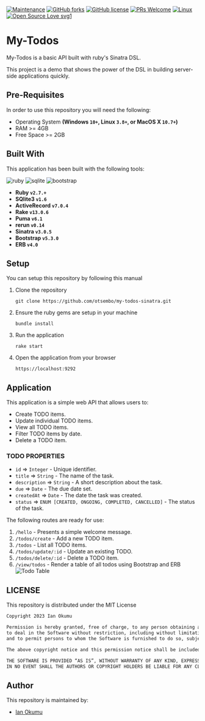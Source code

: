 [![Maintenance](https://img.shields.io/badge/Maintained%3F-yes-green.svg)](https://gitHub.com/otsembo/my-todos-sinatra/graphs/commit-activity)
[![GitHub forks](https://img.shields.io/github/forks/otsembo/my-todos-sinatra.svg?style=social&label=Fork&maxAge=2592000)](https://GitHub.com/otsembo/my-todos-sinatra/network/)
[![GitHub license](https://img.shields.io/github/license/Naereen/StrapDown.js.svg)](https://github.com/otsembo/my-todos-sinatra/blob/master/LICENSE)
[![PRs Welcome](https://img.shields.io/badge/PRs-welcome-brightgreen.svg?style=flat-square)](http://makeapullrequest.com)
[![Linux](https://svgshare.com/i/Zhy.svg)](https://svgshare.com/i/Zhy.svg)
[![Open Source Love svg1](https://badges.frapsoft.com/os/v1/open-source.svg?v=103)](https://github.com/ellerbrock/open-source-badges/)

# My-Todos
My-Todos is a basic API built with ruby's Sinatra DSL. 

This project is a demo that shows the power of the DSL in building server-side applications quickly.

## Pre-Requisites
In order to use this repository you will need the following:



- Operating System **(Windows `10+`, Linux `3.8+`, or MacOS X `10.7+`)**
- RAM >= 4GB
- Free Space >= 2GB

## Built With
This application has been built with the following tools:

![ruby](https://img.shields.io/badge/Ruby-CC342D?style=for-the-badge&logo=ruby&logoColor=white)
![sqlite](https://img.shields.io/badge/SQLite-07405E?style=for-the-badge&logo=sqlite&logoColor=white)
![bootstrap](https://img.shields.io/badge/Bootstrap-563D7C?style=for-the-badge&logo=bootstrap&logoColor=white)


- **Ruby `v2.7.+`**
- **SQlite3 `v1.6`**
- **ActiveRecord `v7.0.4`**
- **Rake `v13.0.6`**
- **Puma `v6.1`**
- **rerun `v0.14`**
- **Sinatra `v3.0.5`**
- **Bootstrap `v5.3.0`**
- **ERB `v4.0`**

## Setup
You can setup this repository by following this manual

1. Clone the repository
    ```{shell}
   git clone https://github.com/otsembo/my-todos-sinatra.git
   ```
2. Ensure the ruby gems are setup in your machine
    ```{shell}
   bundle install
   ```
3. Run the application
    ```{shell}
    rake start
    ```
4. Open the application from your browser
    ```
   https://localhost:9292
   ```
   
## Application
This application is a simple web API that allows users to:
- Create TODO items.
- Update individual TODO items.
- View all TODO items.
- Filter TODO items by date.
- Delete a TODO item.

### TODO PROPERTIES
- `id` => `Integer` - Unique identifier.
- `title` => `String` - The name of the task.
- `description` => `String` - A short description about the task.
- `due` => `Date` - The due date set.
- `createdAt` => `Date` - The date the task was created.
- `status` => `ENUM [CREATED, ONGOING, COMPLETED, CANCELLED]` - The status of the task.


The following routes are ready for use:
1. `/hello` - Presents a simple welcome message.
2. `/todos/create` - Add a new TODO item.
3. `/todos` - List all TODO items.
4. `/todos/update/:id` - Update an existing TODO.
5. `/todos/delete/:id` - Delete a TODO item.
6. `/view/todos` - Render a table of all todos using Bootstrap and ERB
![Todo Table](screens/todo_table.png)

## LICENSE
This repository is distributed under the MIT License

```markdown
Copyright 2023 Ian Okumu

Permission is hereby granted, free of charge, to any person obtaining a copy of this software and associated documentation files (the “Software”), 
to deal in the Software without restriction, including without limitation the rights to use, copy, modify, merge, publish, distribute, sublicense, and/or sell copies of the Software, 
and to permit persons to whom the Software is furnished to do so, subject to the following conditions:

The above copyright notice and this permission notice shall be included in all copies or substantial portions of the Software.

THE SOFTWARE IS PROVIDED “AS IS”, WITHOUT WARRANTY OF ANY KIND, EXPRESS OR IMPLIED, INCLUDING BUT NOT LIMITED TO THE WARRANTIES OF MERCHANTABILITY, FITNESS FOR A PARTICULAR PURPOSE AND NONINFRINGEMENT. 
IN NO EVENT SHALL THE AUTHORS OR COPYRIGHT HOLDERS BE LIABLE FOR ANY CLAIM, DAMAGES OR OTHER LIABILITY, WHETHER IN AN ACTION OF CONTRACT, TORT OR OTHERWISE, ARISING FROM, OUT OF OR IN CONNECTION WITH THE SOFTWARE OR THE USE OR OTHER DEALINGS IN THE SOFTWARE.
```

## Author
This repository is maintained by:

- [Ian Okumu](https://github.com/otsembo) 